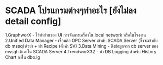 # SCADA โปรแกรมต่างๆทำอะไร [ยังไม่ลง detail config]
1.GraphworX 		- ไว้ทำส่วนของ UI การจัดการเครื่อวใน local network หรือในโรงงาน
2.Unified Data Manager 	- เชื่อมต่อ OPC Server เข้ากับ SCADA Server (ซึ่งจะเข้ากับ db mssql ด้วย) + ทำ Recipe (ตั้งค่า SV) 
3.Data Mining 		- ดึงข้อมูลจาก db server ของ mssql เข้ามาใน SCADA Server
4.TrendworX32		- ทำ DB Logging สำหรับ History Chart ลงใน dbo.lg


